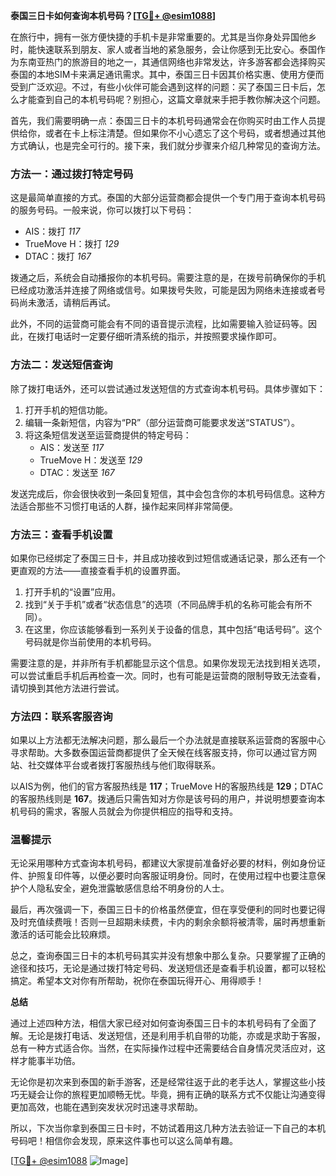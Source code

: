 **泰国三日卡如何查询本机号码？[[TG💪+ @esim1088](https://t.me/s/esim1088)]**

在旅行中，拥有一张方便快捷的手机卡是非常重要的。尤其是当你身处异国他乡时，能快速联系到朋友、家人或者当地的紧急服务，会让你感到无比安心。泰国作为东南亚热门的旅游目的地之一，其通信网络也非常发达，许多游客都会选择购买泰国的本地SIM卡来满足通讯需求。其中，泰国三日卡因其价格实惠、使用方便而受到广泛欢迎。不过，有些小伙伴可能会遇到这样的问题：买了泰国三日卡后，怎么才能查到自己的本机号码呢？别担心，这篇文章就来手把手教你解决这个问题。

首先，我们需要明确一点：泰国三日卡的本机号码通常会在你购买时由工作人员提供给你，或者在卡上标注清楚。但如果你不小心遗忘了这个号码，或者想通过其他方式确认，也是完全可行的。接下来，我们就分步骤来介绍几种常见的查询方法。

### 方法一：通过拨打特定号码

这是最简单直接的方式。泰国的大部分运营商都会提供一个专门用于查询本机号码的服务号码。一般来说，你可以拨打以下号码：

- AIS：拨打 *117*
- TrueMove H：拨打 *129*
- DTAC：拨打 *167*

拨通之后，系统会自动播报你的本机号码。需要注意的是，在拨号前确保你的手机已经成功激活并连接了网络或信号。如果拨号失败，可能是因为网络未连接或者号码尚未激活，请稍后再试。

此外，不同的运营商可能会有不同的语音提示流程，比如需要输入验证码等。因此，在拨打电话时一定要仔细听清系统的指示，并按照要求操作即可。

### 方法二：发送短信查询

除了拨打电话外，还可以尝试通过发送短信的方式查询本机号码。具体步骤如下：

1. 打开手机的短信功能。
2. 编辑一条新短信，内容为“PR”（部分运营商可能要求发送“STATUS”）。
3. 将这条短信发送至运营商提供的特定号码：
   - AIS：发送至 *117*
   - TrueMove H：发送至 *129*
   - DTAC：发送至 *167*

发送完成后，你会很快收到一条回复短信，其中会包含你的本机号码信息。这种方法适合那些不习惯打电话的人群，操作起来同样非常简便。

### 方法三：查看手机设置

如果你已经绑定了泰国三日卡，并且成功接收到过短信或通话记录，那么还有一个更直观的方法——直接查看手机的设置界面。

1. 打开手机的“设置”应用。
2. 找到“关于手机”或者“状态信息”的选项（不同品牌手机的名称可能会有所不同）。
3. 在这里，你应该能够看到一系列关于设备的信息，其中包括“电话号码”。这个号码就是你当前使用的本机号码。

需要注意的是，并非所有手机都能显示这个信息。如果你发现无法找到相关选项，可以尝试重启手机后再检查一次。同时，也有可能是运营商的限制导致无法查看，请切换到其他方法进行尝试。

### 方法四：联系客服咨询

如果以上方法都无法解决问题，那么最后一个办法就是直接联系运营商的客服中心寻求帮助。大多数泰国运营商都提供了全天候在线客服支持，你可以通过官方网站、社交媒体平台或者拨打客服热线与他们取得联系。

以AIS为例，他们的官方客服热线是 **117**；TrueMove H的客服热线是 **129**；DTAC的客服热线则是 **167**。拨通后只需告知对方你是该号码的用户，并说明想要查询本机号码的需求，客服人员就会为你提供相应的指导和支持。

### 温馨提示

无论采用哪种方式查询本机号码，都建议大家提前准备好必要的材料，例如身份证件、护照复印件等，以便必要时向客服证明身份。同时，在使用过程中也要注意保护个人隐私安全，避免泄露敏感信息给不明身份的人士。

最后，再次强调一下，泰国三日卡的价格虽然便宜，但在享受便利的同时也要记得及时充值续费哦！否则一旦超期未续费，卡内的剩余余额将被清零，届时再想重新激活的话可能会比较麻烦。

总之，查询泰国三日卡的本机号码其实并没有想象中那么复杂。只要掌握了正确的途径和技巧，无论是通过拨打特定号码、发送短信还是查看手机设置，都可以轻松搞定。希望本文对你有所帮助，祝你在泰国玩得开心、用得顺手！

**总结**

通过上述四种方法，相信大家已经对如何查询泰国三日卡的本机号码有了全面了解。无论是拨打电话、发送短信，还是利用手机自带的功能，亦或是求助于客服，总有一种方式适合你。当然，在实际操作过程中还需要结合自身情况灵活应对，这样才能事半功倍。

无论你是初次来到泰国的新手游客，还是经常往返于此的老手达人，掌握这些小技巧无疑会让你的旅程更加顺畅无忧。毕竟，拥有正确的联系方式不仅能让沟通变得更加高效，也能在遇到突发状况时迅速寻求帮助。

所以，下次当你拿到泰国三日卡时，不妨试着用这几种方法去验证一下自己的本机号码吧！相信你会发现，原来这件事也可以这么简单有趣。

[[TG💪+ @esim1088](https://t.me/s/esim1088) ![Image](https://i.postimg.cc/4NQfJmqS/Snipaste-2025-05-13-00-14-12.png)]